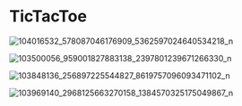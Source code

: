 # TicTacToe




![104016532_578087046176909_5362597024640534218_n](https://user-images.githubusercontent.com/44953418/84320758-796c8d00-ab72-11ea-9dd5-5caada6b6652.png)

![103500056_959001827883138_2397801239671266330_n](https://user-images.githubusercontent.com/44953418/84320993-ca7c8100-ab72-11ea-9f73-8ece02a979a6.png)

![103848136_256897225544827_8619757096093471102_n](https://user-images.githubusercontent.com/44953418/84321092-e718b900-ab72-11ea-83fb-e7015bd785ae.png)

![103969140_2968125663270158_1384570325175049867_n](https://user-images.githubusercontent.com/44953418/84321120-ef70f400-ab72-11ea-8304-74cf663bf545.png)
